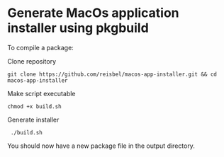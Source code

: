 # Generate MacOs application installer using pkgbuild

To compile a package:

Clone repository
```
git clone https://github.com/reisbel/macos-app-installer.git && cd macos-app-installer
```

Make script executable
```
chmod +x build.sh
```

Generate installer
```
 ./build.sh
 ```

You should now have a new package file in the output directory.
